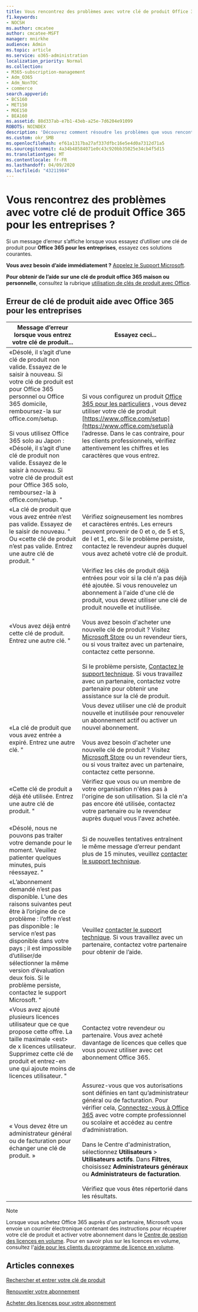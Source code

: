 ```yaml
---
title: Vous rencontrez des problèmes avec votre clé de produit Office 365 pour les entreprises ?
f1.keywords:
- NOCSH
ms.author: cmcatee
author: cmcatee-MSFT
manager: mnirkhe
audience: Admin
ms.topic: article
ms.service: o365-administration
localization_priority: Normal
ms.collection:
- M365-subscription-management
- Adm_O365
- Adm_NonTOC
- commerce
search.appverid:
- BCS160
- MET150
- MOE150
- BEA160
ms.assetid: 88d337ab-e7b1-43eb-a25e-7d6204e91099
ROBOTS: NOINDEX
description: 'Découvrez comment résoudre les problèmes que vous rencontrez lorsque vous entrez votre clé de produit pour Office 365 pour les entreprises. '
ms.custom: okr_SMB
ms.openlocfilehash: ef61a1317ba27af337dfbc16e5e4d0a7312d71a5
ms.sourcegitcommit: 4a34b48584071e0c43c920bb35025e34cb4f5d15
ms.translationtype: MT
ms.contentlocale: fr-FR
ms.lasthandoff: 04/09/2020
ms.locfileid: "43211984"
---
```

# <a name="problems-with-your-office-365-for-business-product-key"></a>Vous rencontrez des problèmes avec votre clé de produit Office 365 pour les entreprises ?

Si un message d’erreur s’affiche lorsque vous essayez d’utiliser une clé de produit pour **Office 365 pour les entreprises**, essayez ces solutions courantes. 
  
 **Vous avez besoin d’aide immédiatement ?** [Appelez le Support Microsoft](../admin/contact-support-for-business-products.md). 
  
 **Pour obtenir de l’aide sur une clé de produit office 365 maison ou personnelle**, consultez la rubrique [utilisation de clés de produit avec Office](https://support.office.com/article/12a5763a-d45c-4685-8c95-a44500213759.aspx).
  
## <a name="product-key-error-help-with-office-365-for-business"></a>Erreur de clé de produit aide avec Office 365 pour les entreprises

| Message d’erreur lorsque vous entrez votre clé de produit... | Essayez ceci... |
|--------------------------------------------------------------------------------------------------------------------------------------------------------------------------------------------------------------------------------------------------------------------------------------------------------------------------------------------------------|----------------------------------------------------------------------------------------------------------------------------------------------------------------------------------------------------------------------------------------------------------------------------------------------------------------------------------------------------------------------------------------------------------------------------------------------------------------------------|
| «Désolé, il s’agit d’une clé de produit non valide. Essayez de le saisir à nouveau. Si votre clé de produit est pour Office 365 personnel ou Office 365 domicile, remboursez-la sur office.com/setup. <br/><br/>Si vous utilisez Office 365 solo au Japon : «Désolé, il s’agit d’une clé de produit non valide. Essayez de le saisir à nouveau. Si votre clé de produit est pour Office 365 solo, remboursez-la à office.com/setup. " | Si vous configurez un produit [Office 365 pour les particuliers](https://support.office.com/article/28cbc8cf-1332-4f04-9123-9b660abb629e.aspx) , vous devez utiliser votre clé de produit [https://www.office.com/setup](https://www.office.com/setup)à l’adresse. Dans le cas contraire, pour les clients professionnels, vérifiez attentivement les chiffres et les caractères que vous entrez. |
| «La clé de produit que vous avez entrée n’est pas valide. Essayez de le saisir de nouveau. " Ou «cette clé de produit n’est pas valide. Entrez une autre clé de produit. " | Vérifiez soigneusement les nombres et caractères entrés. Les erreurs peuvent provenir de 0 et o, de 5 et S, de l et 1, etc. Si le problème persiste, contactez le revendeur auprès duquel vous avez acheté votre clé de produit. |
| «Vous avez déjà entré cette clé de produit. Entrez une autre clé. " | Vérifiez les clés de produit déjà entrées pour voir si la clé n'a pas déjà été ajoutée. Si vous renouvelez un abonnement à l'aide d'une clé de produit, vous devez utiliser une clé de produit nouvelle et inutilisée.  <br/><br/>Vous avez besoin d'acheter une nouvelle clé de produit ? Visitez [Microsoft Store](https://go.microsoft.com/fwlink/p/?LinkId=529160) ou un revendeur tiers, ou si vous traitez avec un partenaire, contactez cette personne.  <br/><br/>Si le problème persiste, [Contactez le support technique](../admin/contact-support-for-business-products.md). Si vous travaillez avec un partenaire, contactez votre partenaire pour obtenir une assistance sur la clé de produit. |
| «La clé de produit que vous avez entrée a expiré. Entrez une autre clé. " | Vous devez utiliser une clé de produit nouvelle et inutilisée pour renouveler un abonnement actif ou activer un nouvel abonnement.<br/><br/>Vous avez besoin d'acheter une nouvelle clé de produit ? Visitez [Microsoft Store](https://go.microsoft.com/fwlink/p/?LinkId=529160) ou un revendeur tiers, ou si vous traitez avec un partenaire, contactez cette personne. |
| «Cette clé de produit a déjà été utilisée. Entrez une autre clé de produit. " | Vérifiez que vous ou un membre de votre organisation n'êtes pas à l'origine de son utilisation. Si la clé n'a pas encore été utilisée, contactez votre partenaire ou le revendeur auprès duquel vous l'avez achetée. |
| «Désolé, nous ne pouvons pas traiter votre demande pour le moment. Veuillez patienter quelques minutes, puis réessayez. " | Si de nouvelles tentatives entraînent le même message d’erreur pendant plus de 15 minutes, veuillez [contacter le support technique](../admin/contact-support-for-business-products.md). |
| «L’abonnement demandé n’est pas disponible. L’une des raisons suivantes peut être à l’origine de ce problème : l’offre n’est pas disponible : le service n’est pas disponible dans votre pays ; il est impossible d’utiliser/de sélectionner la même version d’évaluation deux fois. Si le problème persiste, contactez le support Microsoft. " | Veuillez [contacter le support technique](../admin/contact-support-for-business-products.md). Si vous travaillez avec un partenaire, contactez votre partenaire pour obtenir de l’aide. |
| «Vous avez ajouté plusieurs licences utilisateur que ce que propose cette offre. La taille maximale \<est\> de x licences utilisateur. Supprimez cette clé de produit et entrez-en une qui ajoute moins de licences utilisateur. " | Contactez votre revendeur ou partenaire. Vous avez acheté davantage de licences que celles que vous pouvez utiliser avec cet abonnement Office 365. |
| « Vous devez être un administrateur général ou de facturation pour échanger une clé de produit. » | Assurez-vous que vos autorisations sont définies en tant qu’administrateur général ou de facturation. Pour vérifier cela, [Connectez-vous à Office 365](https://support.office.com/article/e9eb7d51-5430-4929-91ab-6157c5a050b4) avec votre compte professionnel ou scolaire et accédez au centre d’administration. <br/><br/>Dans le Centre d'administration, sélectionnez **Utilisateurs** \> **Utilisateurs actifs**. Dans **Filtres**, choisissez **Administrateurs généraux** ou **Administrateurs de facturation**.  <br/><br/>Vérifiez que vous êtes répertorié dans les résultats. |
   
> [!NOTE]
> Lorsque vous achetez Office 365 auprès d'un partenaire, Microsoft vous envoie un courrier électronique contenant des instructions pour récupérer votre clé de produit et activer votre abonnement dans le [Centre de gestion des licences en volume](https://go.microsoft.com/fwlink/p/?LinkID=282016). Pour en savoir plus sur les licences en volume, consultez l'[aide pour les clients du programme de licence en volume](https://go.microsoft.com/fwlink/p/?LinkId=534992). 
  
## <a name="related-articles"></a>Articles connexes

[Rechercher et entrer votre clé de produit](enter-your-product-key.md)
  
[Renouveler votre abonnement](subscriptions/renew-your-subscription.md)
  
[Acheter des licences pour votre abonnement](licenses/buy-licenses.md)
